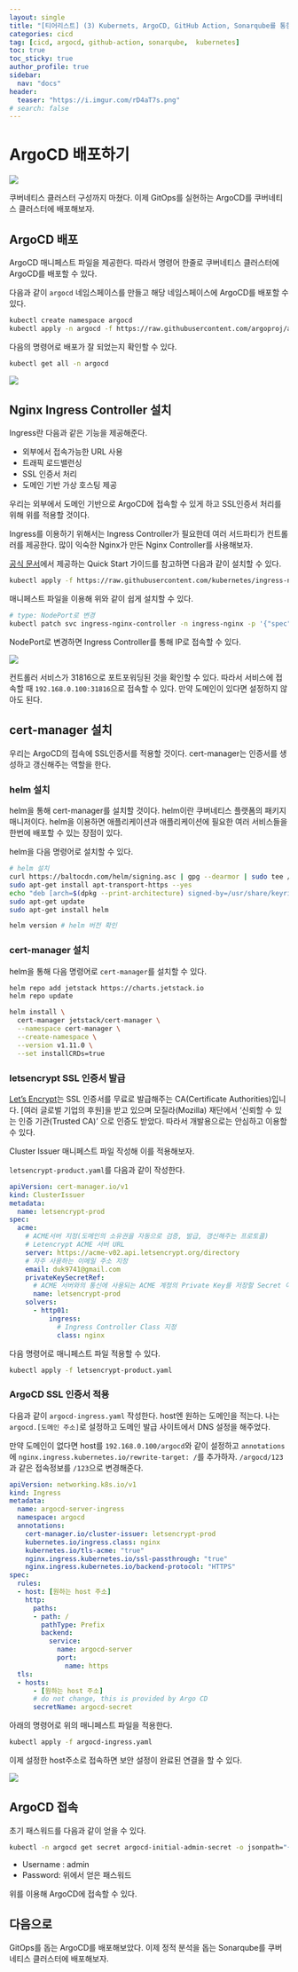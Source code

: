 ```yaml
---
layout: single
title: "[티어리스트] (3) Kubernets, ArgoCD, GitHub Action, Sonarqube를 통한 CICD 구축기"
categories: cicd
tag: [cicd, argocd, github-action, sonarqube,  kubernetes]
toc: true
toc_sticky: true
author_profile: true
sidebar:
  nav: "docs"
header:
  teaser: "https://i.imgur.com/rD4aT7s.png"
# search: false
---
```

# ArgoCD 배포하기

![](https://i.imgur.com/rD4aT7s.png)

쿠버네티스 클러스터 구성까지 마쳤다. 이제 GitOps를 실현하는 ArgoCD를 쿠버네티스 클러스터에 배포해보자.

## ArgoCD 배포

ArgoCD 매니페스트 파일을 제공한다. 따라서 명령어 한줄로 쿠버네티스 클러스터에 ArgoCD를 배포할 수 있다.

다음과 같이 `argocd` 네임스페이스를 만들고 해당 네임스페이스에 ArgoCD를 배포할 수 있다.

```sh
kubectl create namespace argocd
kubectl apply -n argocd -f https://raw.githubusercontent.com/argoproj/argo-cd/stable/manifests/install.yaml

```

다음의 명령어로 배포가 잘 되었는지 확인할 수 있다.

```sh
kubectl get all -n argocd
```

![](https://i.imgur.com/KyoyReP.png)

## Nginx Ingress Controller 설치

Ingress란 다음과 같은 기능을 제공해준다.

- 외부에서 접속가능한 URL 사용
- 트래픽 로드밸런싱
- SSL 인증서 처리
- 도메인 기반 가상 호스팅 제공

우리는 외부에서 도메인 기반으로 ArgoCD에 접속할 수 있게 하고 SSL인증서 처리를 위해 위를 적용할 것이다.

Ingress를 이용하기 위해서는 Ingress Controller가 필요한데 여러 서드파티가 컨트롤러를 제공한다. 많이 익숙한 Nginx가 만든 Nginx Controller를 사용해보자.

[공식 문서](https://kubernetes.github.io/ingress-nginx/deploy/)에서 제공하는 Quick Start 가이드를 참고하면 다음과 같이 설치할 수 있다.

```sh
kubectl apply -f https://raw.githubusercontent.com/kubernetes/ingress-nginx/controller-v1.10.0/deploy/static/provider/cloud/deploy.yaml
```

매니페스트 파일을 이용해 위와 같이 쉽게 설치할 수 있다.

```sh
# type: NodePort로 변경
kubectl patch svc ingress-nginx-controller -n ingress-nginx -p '{"spec": {"type": "NodePort"}}'
```

NodePort로 변경하면 Ingress Controller를 통해 IP로 접속할 수 있다.

![](https://i.imgur.com/9rhXRtb.png)

컨트롤러 서비스가 31816으로 포트포워딩된 것을 확인할 수 있다. 따라서 서비스에 접속할 때 `192.168.0.100:31816`으로 접속할 수 있다. 만약 도메인이 있다면 설정하지 않아도 된다.

## cert-manager 설치

우리는 ArgoCD의 접속에 SSL인증서를 적용할 것이다. cert-manager는 인증서를 생성하고 갱신해주는 역할을 한다.

### helm 설치

helm을 통해 cert-manager를 설치할 것이다. helm이란 쿠버네티스 플랫폼의 패키지 매니저이다. helm을 이용하면 애플리케이션과 애플리케이션에 필요한 여러 서비스들을 한번에 배포할 수 있는 장점이 있다.

helm을 다음 명령어로 설치할 수 있다.

```sh
# helm 설치
curl https://baltocdn.com/helm/signing.asc | gpg --dearmor | sudo tee /usr/share/keyrings/helm.gpg > /dev/null
sudo apt-get install apt-transport-https --yes
echo "deb [arch=$(dpkg --print-architecture) signed-by=/usr/share/keyrings/helm.gpg] https://baltocdn.com/helm/stable/debian/ all main" | sudo tee /etc/apt/sources.list.d/helm-stable-debian.list
sudo apt-get update
sudo apt-get install helm

helm version # helm 버전 확인
```

### cert-manager 설치

helm을 통해 다음 명령어로 `cert-manager`를 설치할 수 있다.

```sh
helm repo add jetstack https://charts.jetstack.io
helm repo update

helm install \
  cert-manager jetstack/cert-manager \
  --namespace cert-manager \
  --create-namespace \
  --version v1.11.0 \
  --set installCRDs=true
```

### letsencrypt SSL 인증서 발급

[Let’s Encrypt](https://letsencrypt.org/)는 SSL 인증서를 무료로 발급해주는 CA(Certificate Authorities)입니다. [여러 글로벌 기업의 후원]을 받고 있으며 모질라(Mozilla) 재단에서 ‘신뢰할 수 있는 인증 기관(Trusted CA)’ 으로 인증도 받았다. 따라서 개발용으로는 안심하고 이용할 수 있다.

Cluster Issuer 매니페스트 파일 작성해 이를 적용해보자. 

`letsencrypt-product.yaml`를 다음과 같이 작성한다.

```yaml
apiVersion: cert-manager.io/v1
kind: ClusterIssuer
metadata:
  name: letsencrypt-prod
spec:
  acme:
    # ACME서버 지정(도메인의 소유권을 자동으로 검증, 발급, 갱신해주는 프로토콜)
    # Letencrypt ACME 서버 URL
    server: https://acme-v02.api.letsencrypt.org/directory
    # 자주 사용하는 이메일 주소 지정
    email: duk9741@gmail.com
    privateKeySecretRef:
      # ACME 서버와의 통신에 사용되는 ACME 계정의 Private Key를 저장할 Secret 이름
      name: letsencrypt-prod
    solvers:
      - http01:
          ingress:
            # Ingress Controller Class 지정
            class: nginx
```

다음 명령어로 매니페스트 파일 적용할 수 있다.

```sh
kubectl apply -f letsencrypt-product.yaml
```

### ArgoCD SSL 인증서 적용

다음과 같이 `argocd-ingress.yaml` 작성한다. host엔 원하는 도메인을 적는다. 나는 `argocd.[도메인 주소]`로 설정하고 도메인 발급 사이트에서 DNS 설정을 해주었다.

만약 도메인이 없다면 host를 `192.168.0.100/argocd`와 같이 설정하고 `annotations`에
`nginx.ingress.kubernetes.io/rewrite-target: /`를 추가하자. `/argocd/123`과 같은 접속정보를 `/123`으로 변경해준다.

```yaml
apiVersion: networking.k8s.io/v1
kind: Ingress
metadata:
  name: argocd-server-ingress
  namespace: argocd
  annotations:
    cert-manager.io/cluster-issuer: letsencrypt-prod
    kubernetes.io/ingress.class: nginx
    kubernetes.io/tls-acme: "true"
    nginx.ingress.kubernetes.io/ssl-passthrough: "true"
    nginx.ingress.kubernetes.io/backend-protocol: "HTTPS"
spec:
  rules:
  - host: [원하는 host 주소]
    http:
      paths:
      - path: /
        pathType: Prefix
        backend:
          service:
            name: argocd-server
            port:
              name: https
  tls:
  - hosts:
      - [원하는 host 주소]
      # do not change, this is provided by Argo CD
      secretName: argocd-secret
```

아래의 명령어로 위의 매니페스트 파일을 적용한다.

```sh
kubectl apply -f argocd-ingress.yaml
```

이제 설정한 host주소로 접속하면 보안 설정이 완료된 연결을 할 수 있다.

![](https://i.imgur.com/g6LMqT3.png)

## ArgoCD 접속

초기 패스워드를 다음과 같이 얻을 수 있다.

```sh
kubectl -n argocd get secret argocd-initial-admin-secret -o jsonpath="{.data.password}" | base64 -d
```

- Username : admin
- Password: 위에서 얻은 패스워드

위를 이용해 ArgoCD에 접속할 수 있다.

## 다음으로

GitOps를 돕는 ArgoCD를 배포해보았다. 이제 정적 분석을 돕는 Sonarqube를 쿠버네티스 클러스터에 배포해보자.